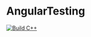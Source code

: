 # AngularTesting
[![Build C++](https://github.com/CalebBesser/AngularTesting/actions/workflows/main.yml/badge.svg)](https://github.com/CalebBesser/AngularTesting/actions/workflows/main.yml)
